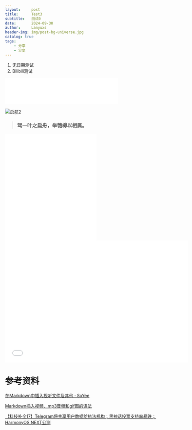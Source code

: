 ```yaml
---
layout:     post
title:      Test3
subtitle:   测试0
date:       2024-09-30
author:     Lanyuxs
header-img: img/post-bg-universe.jpg
catalog: true
tags:
    - 分享
    - 分享
---
```


1. 无日期测试
2.   Bilibili测试

<iframe frameborder="no" border="0" marginwidth="0" marginheight="0" width=370 height=86 src="//music.163.com/outchain/player?type=2&id=406730530&auto=0&height=66"></iframe>

![启航2](https://p.ipic.vip/ul422h.jpg)

> ### 驾一叶之扁舟，举匏樽以相属。

<iframe src="//player.bilibili.com/player.html?isOutside=true&aid=90459860&bvid=BV1U7411c7aR&cid=154487528&p=1"&auto=0 scrolling="no" border="0" frameborder="no" framespacing="0" allowfullscreen="true"></iframe>

<iframe height="200" width="300" src="//player.bilibili.com/player.html?isOutside=true&aid=90459860&bvid=BV1U7411c7aR&cid=154487528&p=1" scrolling="no" border="0" frameborder="no" framespacing="0" allowfullscreen="true"></iframe>

<iframe height="400" width="600" src="//player.bilibili.com/player.html?isOutside=true&aid=90459860&bvid=BV1U7411c7aR&cid=154487528&p=1" scrolling="no" border="0" frameborder="no" framespacing="0" allowfullscreen="true"></iframe>

# 参考资料

[在Markdown中插入视听文件及其他 · SoYee](https://soyee.me/2018/03/23/markdown-audio-fole/#:~:text=)

[Markdown插入视频、mp3音频和gif图的语法](https://blog.csdn.net/muxuen/article/details/124534999)

[【科技补全17】Telegram将共享用户数据给执法机构；黑神话投票支持率暴跌；HarmonyOS NEXT公测]( https://www.bilibili.com/video/BV1s7xMe9ExX/?share_source=copy_web&vd_source=0af97e70419096252017c40ffd3eba82)